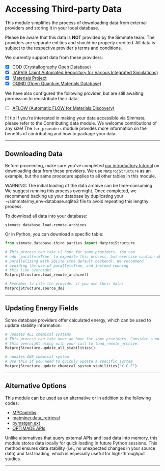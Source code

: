 # Accessing Third-party Data

This module simplifies the process of downloading data from external providers and storing it in your local database.

Please be aware that this data is **NOT** provided by the Simmate team. The providers are separate entities and should be properly credited. All data is subject to the respective provider's terms and conditions.

We currently support data from these providers:

- [x] [COD (Crystallography Open Database)](http://www.crystallography.net/cod/)
- [x] [JARVIS (Joint Automated Repository for Various Integrated Simulations)](https://jarvis.nist.gov/)
- [x] [Materials Project](https://materialsproject.org/)
- [x] [OQMD (Open Quantum Materials Database)](http://oqmd.org/)

We have also configured the following provider, but are still awaiting permission to redistribute their data:

- [ ] [AFLOW (Automatic FLOW for Materials Discovery)](http://www.aflowlib.org/)

!!! tip
    If you're interested in making your data accessible via Simmate, please refer to the Contributing data module. We welcome contributions of any size! The `for_providers` module provides more information on the benefits of contributing and how to package your data.

----------------------------------------------------------------------

## Downloading Data

Before proceeding, make sure you've completed [our introductory tutorial](/simmate/getting_started/access_the_database/access_thirdparty_data/) on downloading data from these providers. We use `MatprojStructure` as an example, but the same procedure applies to all other tables in this module.

WARNING: The initial loading of the data archive can be time-consuming. We suggest running this process overnight. Once completed, we recommend backing up your database by duplicating your ~/simmate/my_env-database.sqlite3 file to avoid repeating this lengthy process.

To download all data into your database:

```shell
simmate database load-remote-archives
```

Or in Python, you can download a specific table:

``` python
from simmate.database.third_parties import MatprojStructure

# This process can take >1 hour for some providers. You can
# add `parallel=True` to expedite this process, but exercise caution when 
# parallelizing with SQLite (the default backend). We recommend 
# avoiding the use of parallel=True, and instead running
# this line overnight.
MatprojStructure.load_remote_archive()

# Remember to cite the provider if you use their data!
MatprojStructure.source_doi
```

----------------------------------------------------------------------

## Updating Energy Fields

Some database providers offer calculated energy, which can be used to update stability information:

``` python
# updates ALL chemical systems.
# This process can take over an hour for some providers. Consider running 
# this overnight along with your call to load_remote_archive.
MatprojStructure.update_all_stabilities()

# updates ONE chemical system
# Use this if you need to quickly update a specific system
MatprojStructure.update_chemical_system_stabilities("Y-C-F")
```

----------------------------------------------------------------------

## Alternative Options

This module can be used as an alternative or in addition to the following codes:

- [MPContribs](https://github.com/materialsproject/MPContribs)
- [matminer.data_retrieval](https://matminer.readthedocs.io/en/latest/matminer.data_retrieval.html)
- [pymatgen.ext](https://pymatgen.org/pymatgen.ext.html)
- [OPTIMADE APIs](http://www.optimade.org/)

Unlike alternatives that query external APIs and load data into memory, this module stores data locally for quick loading in future Python sessions. This method ensures data stability (i.e., no unexpected changes in your source data) and fast loading, which is especially useful for high-throughput studies.

----------------------------------------------------------------------